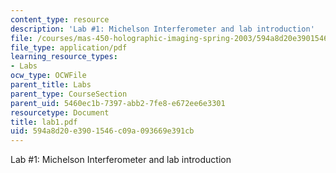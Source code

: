 ```yaml
---
content_type: resource
description: 'Lab #1: Michelson Interferometer and lab introduction'
file: /courses/mas-450-holographic-imaging-spring-2003/594a8d20e3901546c09a093669e391cb_lab1.pdf
file_type: application/pdf
learning_resource_types:
- Labs
ocw_type: OCWFile
parent_title: Labs
parent_type: CourseSection
parent_uid: 5460ec1b-7397-abb2-7fe8-e672ee6e3301
resourcetype: Document
title: lab1.pdf
uid: 594a8d20-e390-1546-c09a-093669e391cb
---
```

Lab #1: Michelson Interferometer and lab introduction

